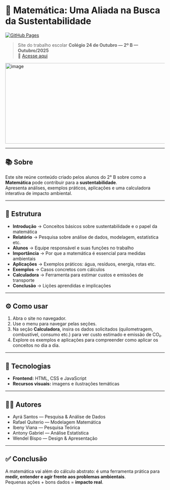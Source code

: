 # 🌱 Matemática: Uma Aliada na Busca da Sustentabilidade

[![GitHub Pages](https://img.shields.io/badge/GitHub%20Pages-Deployed-success?logo=github&style=flat-square)](https://santosxbk.github.io/apresenta-o/)

> Site do trabalho escolar **Colégio 24 de Outubro — 2º B — Outubro/2025**  
> 🔗 [Acesse aqui](https://santosxbk.github.io/apresenta-o/)
<img width="1148" height="254" alt="image" src="https://github.com/user-attachments/assets/0050282d-e38f-4569-a2fb-ab2387c37f88" />

---

## 📚 Sobre

Este site reúne conteúdo criado pelos alunos do 2° B sobre como a **Matemática** pode contribuir para a **sustentabilidade**.  
Apresenta análises, exemplos práticos, aplicações e uma calculadora interativa de impacto ambiental.

---

## 🧭 Estrutura

- **Introdução** → Conceitos básicos sobre sustentabilidade e o papel da matemática  
- **Relatório** → Pesquisa sobre análise de dados, modelagem, estatística etc.  
- **Alunos** → Equipe responsável e suas funções no trabalho  
- **Importância** → Por que a matemática é essencial para medidas ambientais  
- **Aplicações** → Exemplos práticos: água, resíduos, energia, rotas etc.  
- **Exemplos** → Casos concretos com cálculos  
- **Calculadora** → Ferramenta para estimar custos e emissões de transporte  
- **Conclusão** → Lições aprendidas e implicações

---

## ⚙️ Como usar

1. Abra o site no navegador.  
2. Use o menu para navegar pelas seções.  
3. Na seção **Calculadora**, insira os dados solicitados (quilometragem, combustível, consumo etc.) para ver custo estimado e emissão de CO₂.  
4. Explore os exemplos e aplicações para compreender como aplicar os conceitos no dia a dia.

---

## 🔧 Tecnologias

- **Frontend:** HTML, CSS e JavaScript  
- **Recursos visuais:** imagens e ilustrações temáticas  

---

## 👨‍🎓 Autores

- Ayrá Santos — Pesquisa & Análise de Dados  
- Rafael Quiterio — Modelagem Matemática  
- Ibeny Viana — Pesquisa Teórica  
- Antony Gabriel — Análise Estatística  
- Wendel Bispo — Design & Apresentação  

---

## ✅ Conclusão

A matemática vai além do cálculo abstrato: é uma ferramenta prática para **medir, entender e agir frente aos problemas ambientais**.  
Pequenas ações + bons dados = **impacto real**.
